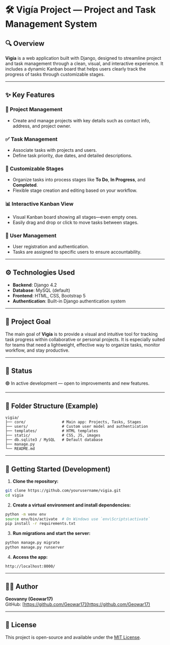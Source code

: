
# 🛠 Vigía Project — Project and Task Management System

## 🔍 Overview

**Vigía** is a web application built with Django, designed to streamline project and task management through a clean, visual, and interactive experience. It includes a dynamic Kanban board that helps users clearly track the progress of tasks through customizable stages.

---

## ✨ Key Features

### 📁 Project Management
- Create and manage projects with key details such as contact info, address, and project owner.

### ✅ Task Management
- Associate tasks with projects and users.
- Define task priority, due dates, and detailed descriptions.

### 📌 Customizable Stages
- Organize tasks into process stages like **To Do**, **In Progress**, and **Completed**.
- Flexible stage creation and editing based on your workflow.

### 📊 Interactive Kanban View
- Visual Kanban board showing all stages—even empty ones.
- Easily drag and drop or click to move tasks between stages.

### 👥 User Management
- User registration and authentication.
- Tasks are assigned to specific users to ensure accountability.

---

## ⚙️ Technologies Used

- **Backend**: Django 4.2
- **Database**: MySQL (default)
- **Frontend**: HTML, CSS, Bootstrap 5
- **Authentication**: Built-in Django authentication system

---

## 🎯 Project Goal

The main goal of **Vigía** is to provide a visual and intuitive tool for tracking task progress within collaborative or personal projects. It is especially suited for teams that need a lightweight, effective way to organize tasks, monitor workflow, and stay productive.

---

## 📌 Status

🟢 In active development — open to improvements and new features.

---

## 📁 Folder Structure (Example)

```
vigia/
├── core/                # Main app: Projects, Tasks, Stages
├── users/               # Custom user model and authentication
├── templates/           # HTML templates
├── static/              # CSS, JS, images
├── db.sqlite3 / MySQL   # Default database
├── manage.py
└── README.md
```

---

## 🚀 Getting Started (Development)

1. **Clone the repository:**
```bash
git clone https://github.com/yourusername/vigia.git
cd vigia
```

2. **Create a virtual environment and install dependencies:**
```bash
python -m venv env
source env/bin/activate  # On Windows use `env\Scripts\activate`
pip install -r requirements.txt
```

3. **Run migrations and start the server:**
```bash
python manage.py migrate
python manage.py runserver
```

4. **Access the app:**
```
http://localhost:8000/
```

---

## 🙋‍♂️ Author

**Geovanny (Geowar17)**  
GitHub: [https://github.com/Geowar17](https://github.com/Geowar17)

---

## 📃 License

This project is open-source and available under the [MIT License](LICENSE).
